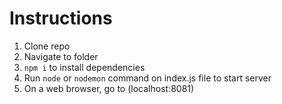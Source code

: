 # Instructions

1. Clone repo
2. Navigate to folder
3. `npm i` to install dependencies
4. Run `node` or `nodemon` command on index.js file to start server
5. On a web browser, go to (localhost:8081)